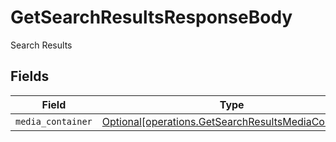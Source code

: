 # GetSearchResultsResponseBody

Search Results


## Fields

| Field                                                                                                            | Type                                                                                                             | Required                                                                                                         | Description                                                                                                      |
| ---------------------------------------------------------------------------------------------------------------- | ---------------------------------------------------------------------------------------------------------------- | ---------------------------------------------------------------------------------------------------------------- | ---------------------------------------------------------------------------------------------------------------- |
| `media_container`                                                                                                | [Optional[operations.GetSearchResultsMediaContainer]](../../models/operations/getsearchresultsmediacontainer.md) | :heavy_minus_sign:                                                                                               | N/A                                                                                                              |